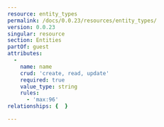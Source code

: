 ```yaml
---
resource: entity_types
permalink: /docs/0.0.23/resources/entity_types/
version: 0.0.23
singular: resource
section: Entities
partOf: guest
attributes:
  -
    name: name
    crud: 'create, read, update'
    required: true
    value_type: string
    rules:
      - 'max:96'
relationships: {  }

---
```

